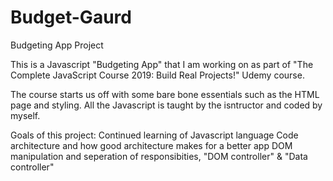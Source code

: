 # Budget-Gaurd
Budgeting App Project

This is a Javascript "Budgeting App" that I am working on as part of "The Complete JavaScript Course 2019: Build Real Projects!" Udemy course. 

The course starts us off with some bare bone essentials such as the HTML page and styling.  All the Javascript is taught by the isntructor and coded by myself.  

Goals of this project:
  Continued learning of Javascript language
  Code architecture and how good architecture makes for a better app 
  DOM manipulation and seperation of responsibities, "DOM controller" & "Data controller"
